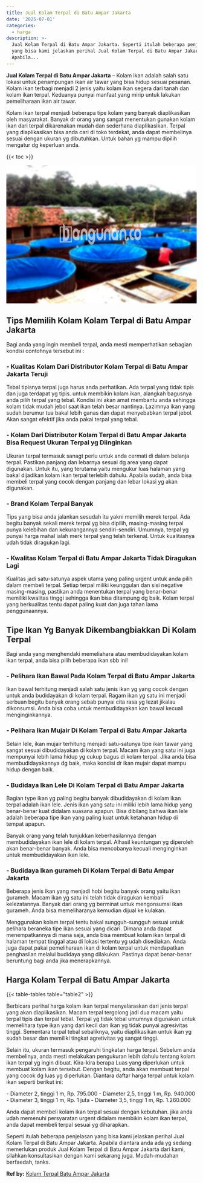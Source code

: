 ```yaml
---
title: Jual Kolam Terpal di Batu Ampar Jakarta
date: '2025-07-01'
categories:
  - harga
description: >-
  Jual Kolam Terpal di Batu Ampar Jakarta. Seperti itulah beberapa penjelasan
  yang bisa kami jelaskan perihal Jual Kolam Terpal di Batu Ampar Jakarta.
  Apabila...
---
```


**Jual Kolam Terpal di Batu Ampar Jakarta** – Kolam ikan adalah salah satu lokasi untuk penampungan ikan air tawar yang bisa hidup sesuai pesanan. Kolam ikan terbagi menjadi 2 jenis yaitu kolam ikan segera dari tanah dan kolam ikan terpal. Keduanya punyai manfaat yang mirip untuk lakukan pemeliharaan ikan air tawar.

Kolam ikan terpal menjadi beberapa tipe kolam yang banyak diaplikasikan oleh masyarakat. Banyak dr orang yang sangat menentukan gunakan kolam ikan dari terpal dikarenakan mudah dan sederhana diaplikasikan. Terpal yang diaplikasikan bisa anda cari di toko terdekat, anda dapat membelinya sesuai dengan ukuran yg dibutuhkan. Untuk bahan yg mampu dipilih mengatur dg keperluan anda.

{{< toc >}}

![Jual Kolam Terpal di Batu Ampar Jakarta](/images/jual-kolam-terpal-37.png)

## Tips Memilih Kolam Kolam Terpal di Batu Ampar Jakarta

Bagi anda yang ingin membeli terpal, anda mesti memperhatikan sebagian kondisi contohnya tersebut ini :

### \- Kualitas Kolam Dari Distributor Kolam Terpal di Batu Ampar Jakarta Teruji

Tebal tipisnya terpal juga harus anda perhatikan. Ada terpal yang tidak tipis dan juga terdapat yg tipis. untuk membikin kolam ikan, alangkah bagusnya anda pilih terpal yang tebal. Kondisi ini akan amat membantu anda sehingga kolam tidak mudah jebol saat ikan telah besar nantinya. Lazimnya ikan yang sudah berumur tua bakal lebih ganas dan dapat menyebabkan terpal jebol. Akan sangat efektif jika anda pakai terpal yang tebal.

### \- Kolam Dari Distributor Kolam Terpal di Batu Ampar Jakarta Bisa Request Ukuran Terpal yg Diinginkan

Ukuran terpal termasuk sanagt perlu untuk anda cermati di dalam belanja terpal. Pastikan panjang dan lebarnya sesuai dg area yang dapat digunakan. Untuk itu, yang terutama yaitu mengukur luas halaman yang bakal dijadikan kolam ikan terpal terlebih dahulu. Apabila sudah, anda bisa membeli terpal yang cocok dengan panjang dan lebar lokasi yg akan digunakan.

### \- Brand Kolam Terpal Banyak

Tips yang bisa anda jalankan sesudah itu yakni memilih merek terpal. Ada begitu banyak sekali merek terpal yg bisa dipilih, masing-masing terpal punya kelebihan dan kekurangannya sendiri-sendiri. Umumnya, terpal yg punyai harga mahal ialah merk terpal yang telah terkenal. Untuk kualitasnya udah tidak diragukan lagi.

### \- Kwalitas Kolam Terpal di Batu Ampar Jakarta Tidak Diragukan Lagi

Kualitas jadi satu-satunya aspek utama yang paling urgent untuk anda pilih dalam membeli terpal. Setiap terpal miliki keunggulan dan sisi negative masing-masing, pastikan anda menentukan terpal yang benar-benar memiliki kwalitas tinggi sehingga ikan bisa ditampung dg baik. Kolam terpal yang berkualitas tentu dapat paling kuat dan juga tahan lama penggunaannya.

## Tipe Ikan Yg Banyak Dikembangbiakkan Di Kolam Terpal

Bagi anda yang menghendaki memeliahara atau membudidayakan kolam ikan terpal, anda bisa pilih beberapa ikan sbb ini!

### \- Pelihara Ikan Bawal Pada Kolam Terpal di Batu Ampar Jakarta

Ikan bawal terhitung menjadi salah satu jenis ikan yg yang cocok dengan untuk anda budidayakan di kolam terpal. Ragam ikan yg satu ini menjadi serbuan begitu banyak orang sebab punyai cita rasa yg lezat jikalau dikonsumsi. Anda bisa coba untuk membudidayakan kan bawal kecuali menginginkannya.

### \- Pelihara Ikan Mujair Di Kolam Terpal di Batu Ampar Jakarta

Selain lele, ikan mujair terhitung menjadi satu-satunya tipe ikan tawar yang sangat sesuai dibudidayakan di kolam terpal. Macam ikan yang satu ini juga mempunyai lebih lama hidup yg cukup bagus di kolam terpal. Jika anda bisa membudidayakannya dg baik, maka kondisi dr ikan mujair dapat mampu hidup dengan baik.

### \- Budidaya Ikan Lele Di Kolam Terpal di Batu Ampar Jakarta

Bagian type ikan yg paling begitu banyak dibudidayakan di kolam ikan terpal adalah ikan lele. Jenis ikan yang satu ini miliki lebih lama hidup yang benar-benar kuat didalam suasana apapun. Bisa dibilang bahwa ikan lele adalah beberapa tipe ikan yang paling kuat untuk ketahanan hidup di tempat apapun.

Banyak orang yang telah tunjukkan keberhasilannya dengan membudidayakan ikan lele di kolam terpal. Alhasil keuntungan yg diperoleh akan benar-benar banyak. Anda bisa mencobanya kecuali menginginkan untuk membudidayakan ikan lele.

### \- Budidaya Ikan gurameh Di Kolam Terpal di Batu Ampar Jakarta

Beberapa jenis ikan yang menjadi hobi begitu banyak orang yaitu ikan gurameh. Macam ikan yg satu ini telah tidak diragukan kembali kelezatannya. Banyak dari orang yg berminat untuk mengonsumsi ikan gurameh. Anda bisa memeliharanya kemudian dijual ke kulakan.

Menggunakan kolam terpal tentu bakal sungguh-sungguh sesuai untuk pelihara beraneka tipe ikan sesuai yang dicari. Dimana anda dapat menempatkannya di mana saja, anda bisa membuat kolam ikan terpal di halaman tempat tinggal atau di lokasi tertentu yg udah disediakan. Anda juga dapat pakai pemeliharaan ikan di kolam terpal untuk mendapatkan penghasilan melalui budidaya yang dilakukan. Pastinya dapat benar-benar beruntung bagi anda jika menerapkannya.

## Harga Kolam Terpal di Batu Ampar Jakarta

{{< table-tables table="table2" >}}

Berbicara perihal harga kolam ikan terpal menyelaraskan dari jenis terpal yang akan diaplikasikan. Macam terpal tergolong jadi dua macam yaitu terpal tipis dan terpal tebal. Terpal yg tidak tebal umumnya digunakan untuk memelihara type ikan yang dari kecil dan ikan yg tidak punyai agresivitas tinggi. Sementara terpal tebal sebaliknya, yaitu diaplikasikan untuk ikan yg sudah besar dan memiliki tingkat agretivitas yg sangat tinggi.

Selain itu, ukuran termasuk pengaruhi tingkatan harga terpal. Sebelum anda membelinya, anda mesti melakukan pengukuran lebih dahulu tentang kolam ikan terpal yg ingin dibuat. Kira-kira berapa Luas yang diperlukan untuk membuat kolam ikan tersebut. Dengan begitu, anda akan membuat terpal yang cocok dg luas yg diperlukan. Diantara daftar harga terpal untuk kolam ikan seperti berikut ini:

\- Diameter 2, tinggi 1 m, Rp. 795.000 - Diameter 2,5, tinggi 1 m, Rp. 940.000 - Diameter 3, tinggi 1 m, Rp. 1 juta - Diameter 3,5, tinggi 1 m, Rp. 1.260.000

Anda dapat membeli kolam ikan terpal sesuai dengan kebutuhan. jika anda udah memenuhi persyaratan urgent didalam membikin kolam ikan terpal, anda dapat membeli terpal sesuai yg diharapkan.

Seperti itulah beberapa penjelasan yang bisa kami jelaskan perihal Jual Kolam Terpal di Batu Ampar Jakarta. Apabila diantara anda ada yg sedang memerlukan produk Jual Kolam Terpal di Batu Ampar Jakarta dari kami, silahkan konsultasikan dengan kami sekarang juga. Mudah-mudahan berfaedah, tanks.

**Ref by:** [Kolam Terpal Batu Ampar Jakarta](https://id.wikipedia.org/wiki/Kolam)
